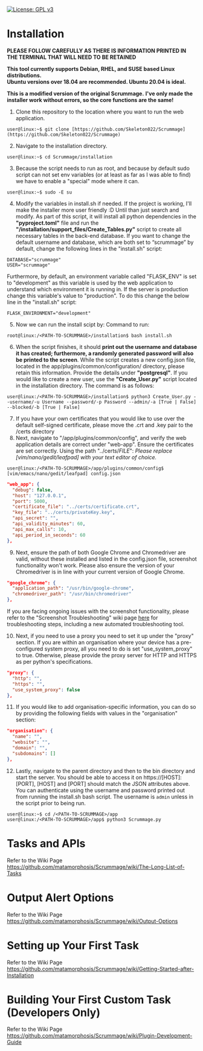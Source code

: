 [![License: GPL v3](https://img.shields.io/badge/License-GPLv3-blue.svg)](https://www.gnu.org/licenses/gpl-3.0)

# Installation
**PLEASE FOLLOW CAREFULLY AS THERE IS INFORMATION PRINTED IN THE TERMINAL THAT WILL NEED TO BE RETAINED**

**This tool currently supports Debian, RHEL, and SUSE based Linux distributions.**  
**Ubuntu versions over 18.04 are recommended. Ubuntu 20.04 is ideal.**

**This is a modified version of the original Scrummage.**
**I've only made the installer work without errors, so the core functions are the same!**

1. Clone this repository to the location where you want to run the web application.  
```console
user@linux:~$ git clone [https://github.com/Skeleton022/Scrummage](https://github.com/Skeleton022/Scrummage)
```
2. Navigate to the installation directory.
```console
user@linux:~$ cd Scrummage/installation
```
3. Because the script needs to run as root, and because by default sudo script can not set env variables (or at least as far as I was able to find) we have to enable a "special" mode where it can.
```console
user@linux:~$ sudo -E su
```
4. Modify the variables in install.sh if needed. If the project is working, I'll make the installer more user friendly :D Until than just search and modify. As part of this script, it will install all python dependencies in the **"pyproject.toml"** file and run the **"/installation/support_files/Create_Tables.py"** script to create all necessary tables in the back-end database. If you want to change the default username and database, which are both set to “scrummage” by default, change the following lines in the "install.sh" script:  
```console
DATABASE="scrummage"  
USER="scrummage"  
```
Furthermore, by default, an environment variable called "FLASK_ENV" is set to "development" as this variable is used by the web application to understand which environment it is running in. If the server is production change this variable's value to "production". To do this change the below line in the "install.sh" script:  
```console
FLASK_ENVIRONMENT="development"
```

5. Now we can run the install scipt by:
Command to run:
```console
root@linux:/<PATH-TO-SCRUMMAGE>/installation$ bash install.sh
```

6. When the script finishes, it should **print out the username and database it has created; furthermore, a randomly generated password will also be printed to the screen**. While the script creates a new config.json file, located in the app/plugins/common/configuration/ directory, please retain this information. Provide the details under **"postgresql"**. If you would like to create a new user, use the **"Create_User.py"** script located in the installation directory. The command is as follows:
```console
user@linux:/<PATH-TO-SCRUMMAGE>/installation$ python3 Create_User.py --username/-u Username --password/-p Password --admin/-a [True | False] --blocked/-b [True | False]
```
7. If you have your own certificates that you would like to use over the default self-signed certificate, please move the .crt and .key pair to the <PATH-TO-SCRUMMAGE>/certs directory
8. Next, navigate to "/app/plugins/common/config", and verify the web application details are correct under "web-app". Ensure the certificates are set correctly. Using the path "../certs/*FILE*":
*Please replace [vim/nano/gedit/leafpad] with your text editor of choice.*
```console
user@linux:/<PATH-TO-SCRUMMAGE>/app/plugins/common/config$ [vim/emacs/nano/gedit/leafpad] config.json
```
```json
"web_app": {
  "debug": false,
  "host": "127.0.0.1",
  "port": 5000,
  "certificate_file": "../certs/certificate.crt",
  "key_file": "../certs/privateKey.key",
  "api_secret": "",
  "api_validity_minutes": 60,
  "api_max_calls": 10,
  "api_period_in_seconds": 60
},
```
9. Next, ensure the path of both Google Chrome and Chromedriver are valid, without these installed and listed in the config.json file, screenshot functionality won't work. Please also ensure the version of your Chromedriver is in line with your current version of Google Chrome.
```json
"google_chrome": {
  "application_path": "/usr/bin/google-chrome",
  "chromedriver_path": "/usr/bin/chromedriver"
},
```
If you are facing ongoing issues with the screenshot functionality, please refer to the "Screenshot Troubleshooting" wiki page [here](https://github.com/matamorphosis/Scrummage/wiki/Screenshot-Troubleshooting) for troubleshooting steps, including a new automated troubleshooting tool.

10. Next, if you need to use a proxy you need to set it up under the "proxy" section. If you are within an organisation where your device has a pre-configured system proxy, all you need to do is set "use_system_proxy" to true. Otherwise, please provide the proxy server for HTTP and HTTPS as per python's specifications.
```json
"proxy": {
  "http": "",
  "https": "",
  "use_system_proxy": false
},
```

11. If you would like to add organisation-specific information, you can do so by providing the following fields with values in the "organisation" section:
```json
"organisation": {
  "name": "",
  "website": "",
  "domain": "",
  "subdomains": []
},
```

12. Lastly, navigate to the parent directory and then to the bin directory and start the server. You should be able to access it on https://[HOST]:[PORT], [HOST] and [PORT] should match the JSON attributes above. You can authenticate using the username and password printed out from running the install.sh bash script. The username is `admin` unless in the script prior to being run.
```console
user@linux:~$ cd /<PATH-TO-SCRUMMAGE>/app
user@linux:/<PATH-TO-SCRUMMAGE>/app$ python3 Scrummage.py
```

# Tasks and APIs  
Refer to the Wiki Page https://github.com/matamorphosis/Scrummage/wiki/The-Long-List-of-Tasks

# Output Alert Options  
Refer to the Wiki Page https://github.com/matamorphosis/Scrummage/wiki/Output-Options

# Setting up Your First Task
Refer to the Wiki Page https://github.com/matamorphosis/Scrummage/wiki/Getting-Started-after-Installation

# Building Your First Custom Task (Developers Only)
Refer to the Wiki Page https://github.com/matamorphosis/Scrummage/wiki/Plugin-Development-Guide
